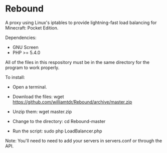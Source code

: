 Rebound
=================

A proxy using Linux's iptables to provide lightning-fast load balancing for Minecraft: Pocket Edition.

Dependencies:
- GNU Screen
- PHP >= 5.4.0

All of the files in this respository must be in the same directory for the program to work properly.

To install:
- Open a terminal.

- Download the files: wget https://github.com/williamtdr/Rebound/archive/master.zip

- Unzip them: wget master.zip

- Change to the directory: cd Rebound-master

- Run the script: sudo php LoadBalancer.php

Note: You'll need to need to add your servers in servers.conf or through the API.
